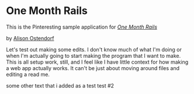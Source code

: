# One Month Rails

This is the Pinteresting sample application for [*One Month Rails*](http://onemonthrails.com)

by [Alison Ostendorf](http://www.virgobuilds.com)

Let's test out making some edits. I don't know much of what I'm doing or when I'm actually going to start making the program that I want to make. This is all setup work, still, and I feel like I have little context for how making a web app actually works. It can't be just about moving around files and editing a read me.  

some other text that i added as a test
test #2